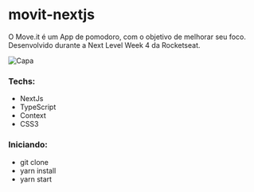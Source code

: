 # movit-nextjs

O Move.it é um App de pomodoro, com o objetivo de melhorar seu foco. 
Desenvolvido durante a Next Level Week 4 da Rocketseat.

![Capa](https://user-images.githubusercontent.com/69584272/109405193-9dfcd500-794c-11eb-84e8-cd988ad64c5d.png)

### Techs:
- NextJs
- TypeScript
- Context
- CSS3

### Iniciando:
- git clone
- yarn install
- yarn start






